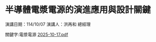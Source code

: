 # 半導體電漿電源的演進應用與設計關鍵

演講日期：114/10/07 演講人：洪再和 總經理

關鍵字:電漿電源
[2025-10-17.pdf](https://github.com/user-attachments/files/22869778/2025-10-7.pdf)
